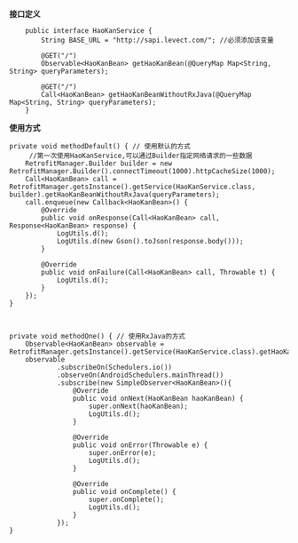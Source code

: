 **接口定义**
```
    public interface HaoKanService {
        String BASE_URL = "http://sapi.levect.com/"; //必须添加该变量

        @GET("/")
        Observable<HaoKanBean> getHaoKanBean(@QueryMap Map<String, String> queryParameters);

        @GET("/")
        Call<HaoKanBean> getHaoKanBeanWithoutRxJava(@QueryMap Map<String, String> queryParameters);
    }
```

**使用方式**

    private void methodDefault() { // 使用默认的方式
    	 //第一次使用HaoKanService,可以通过Builder指定网络请求的一些数据
        RetrofitManager.Builder builder = new RetrofitManager.Builder().connectTimeout(1000).httpCacheSize(1000);
        Call<HaoKanBean> call = RetrofitManager.getsInstance().getService(HaoKanService.class, builder).getHaoKanBeanWithoutRxJava(queryParameters);
        call.enqueue(new Callback<HaoKanBean>() {
            @Override
            public void onResponse(Call<HaoKanBean> call, Response<HaoKanBean> response) {
                LogUtils.d();
                LogUtils.d(new Gson().toJson(response.body()));
            }

            @Override
            public void onFailure(Call<HaoKanBean> call, Throwable t) {
                LogUtils.d();
            }
        });
    }



    private void methodOne() { // 使用RxJava的方式
        Observable<HaoKanBean> observable = RetrofitManager.getsInstance().getService(HaoKanService.class).getHaoKanBean(queryParameters);
        observable
                .subscribeOn(Schedulers.io())
                .observeOn(AndroidSchedulers.mainThread())
                .subscribe(new SimpleObserver<HaoKanBean>(){
                    @Override
                    public void onNext(HaoKanBean haoKanBean) {
                        super.onNext(haoKanBean);
                        LogUtils.d();
                    }

                    @Override
                    public void onError(Throwable e) {
                        super.onError(e);
                        LogUtils.d();
                    }

                    @Override
                    public void onComplete() {
                        super.onComplete();
                        LogUtils.d();
                    }
                });
    }